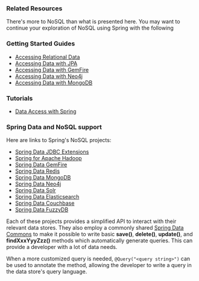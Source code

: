 ### Related Resources

There's more to NoSQL than what is presented here. You may want to continue your exploration of NoSQL using Spring with the following

### Getting Started Guides

* [Accessing Relational Data][gs-relational-data-access]
* [Accessing Data with JPA][gs-accessing-data-jpa]
* [Accessing Data with GemFire][gs-accessing-data-gemfire]
* [Accessing Data with Neo4j][gs-accessing-data-neo4j]
* [Accessing Data with MongoDB][gs-accessing-data-mongo]

[gs-relational-data-access]: /guides/gs/relational-data-access/
[gs-accessing-data-jpa]: /guides/gs/accessing-data-jpa/
[gs-accessing-data-gemfire]: /guides/gs/accessing-data-gemfire/
[gs-accessing-data-neo4j]: /guides/gs/accessing-data-neo4j/
[gs-accessing-data-mongo]: /guides/gs/accessing-data-mongo/

### Tutorials

* [Data Access with Spring][tut-data]

[tut-data]: /guides/tutorials/data/

### Spring Data and NoSQL support

Here are links to Spring's NoSQL projects:

- [Spring Data JDBC Extensions](http://www.springsource.org/spring-data/jdbc-extensions)
- [Spring for Apache Hadoop](http://www.springsource.org/spring-data/hadoop)
- [Spring Data GemFire](http://www.springsource.org/spring-gemfire)
- [Spring Data Redis](http://www.springsource.org/spring-data/redis)
- [Spring Data MongoDB](http://www.springsource.org/spring-data/mongodb)
- [Spring Data Neo4j](http://www.springsource.org/spring-data/neo4j)
- [Spring Data Solr](https://github.com/SpringSource/spring-data-solr)
- [Spring Data Elasticsearch](https://github.com/BioMedCentralLtd/spring-data-elasticsearch)
- [Spring Data Couchbase](https://github.com/couchbaselabs/spring-data-couchbase)
- [Spring Data FuzzyDB](https://github.com/whirlwind-match/fuzzydb-spring/)

Each of these projects provides a simplified API to interact with their relevant data stores. They also employ a commonly shared [Spring Data Commons](http://www.springsource.org/spring-data/commons) to make it possible to write basic **save()**, **delete()**, **update()**, and **findXxxYyyZzz()** methods which automatically generate queries. This can provide a developer with a lot of data needs.

When a more customized query is needed, `@Query("<query string>")` can be used to annotate the method, allowing the developer to write a query in the data store's query language.